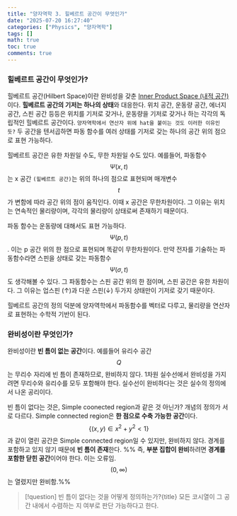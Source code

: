 ```yaml
---
title: "양자역학 3. 힐베르트 공간이 무엇인가"
date: "2025-07-20 16:27:40"
categories: ["Physics", "양자역학"]
tags: []
math: true
toc: true
comments: true
---
```


### 힐베르트 공간이 무엇인가?
힐베르트 공간(Hilbert Space)이란 완비성을 갖춘 [Inner Product Space (내적 공간)](https://qlsjtmek2.github.io/posts/Inner-Product-Space-%EB%82%B4%EC%A0%81-%EA%B3%B5%EA%B0%84/)이다.
**힐베르트 공간의 기저는 하나의 상태**와 대응한다. 위치 공간, 운동량 공간, 에너지 공간, 스핀 공간 등등은 위치를 기저로 갖거나, 운동량을 기저로 갖거나 하는 각각의 독립적인 힐베르트 공간이다. `양자역학에서 연산자 위에 hat을 붙이는 것도 이러한 이유인 듯?` 두 공간을 텐서곱하면 파동 함수를 여러 상태를 기저로 갖는 하나의 공간 위의 점으로 표현 가능하다.

힐베르트 공간은 유한 차원일 수도, 무한 차원일 수도 있다. 예를들어, 파동함수 $$\Psi(x,t)$$는 x 공간 `(힐베르트 공간)`는 위의 하나의 점으로 표현되며 매개변수 $$t$$가 변함에 따라 공간 위의 점이 움직인다. 이때 x 공간은 무한차원이다. 그 이유는 위치는 연속적인 물리량이며, 각각의 물리량이 상태로써 존재하기 때문이다.

파동 함수는 운동량에 대해서도 표현 가능하다. $$\Psi(p, t)$$. 이는 p 공간 위의 한 점으로 표현되며 똑같이 무한차원이다. 만약 전자를 기술하는 파동함수라면 스핀을 상태로 갖는 파동함수 $$\Psi(σ,t)$$도 생각해볼 수 있다. 그 파동함수는 스핀 공간 위의 한 점이며, 스핀 공간은 유한 차원이다. 그 이유는 업스핀 (↑)과 다운 스핀(↓) 두가지 상태만이 기저로 갖기 때문이다.

힐베르트 공간의 정의 덕분에 양자역학에서 파동함수를 벡터로 다루고, 물리량을 연산자로 표현하는 수학적 기반이 된다.

### 완비성이란 무엇인가?
완비성이란 **빈 틈이 없는 공간**이다. 예를들어 유리수 공간 $$Q$$는 무리수 자리에 빈 틈이 존재하므로, 완비하지 않다. 1차원 실수선에서 완비성을 가지려면 무리수와 유리수를 모두 포함해야 한다. 실수선이 완비하다는 것은 실수의 정의에서 나온 공리이다.

빈 틈이 없다는 것은, Simple coonected region과 같은 것 아닌가? 개념의 정의가 서로 다르다. Simple connected region은 **한 점으로 수축 가능한 공간**이다. $$\{(x,y) \in x^2+y^2<1\}$$과 같이 열린 공간은 Simple connected region일 수 있지만, 완비하지 않다. 경계를 포함하고 있지 않기 때문에 **빈 틈이 존재**한다. %% 즉, **부분 집합이 완비**하려면 **경계를 포함한 닫힌 공간**이어야 한다. 이는 오류임. $$(0, \infty)$$는 열렸지만 완비함.%%

> [!question] 빈 틈이 없다는 것을 어떻게 정의하는가?{title}
> 모든 코시열이 그 공간 내에서 수렴하는 지 여부로 판단 가능하다고 한다.